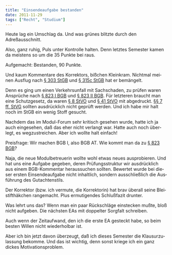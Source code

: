 ```yaml
---
title: "Einsendeaufgabe bestanden"
date: 2011-11-29
tags: ["Recht", "Studium"]
---
```


Heute lag ein Umschlag da. Und was grü­nes blitzte durch den Adreßausschnitt.

Also, ganz ruhig, Puls unter Kon­trolle hal­ten. Denn letz­tes Semes­ter kamen da meis­tens so um die 35 Punkte bei raus.

Auf­ge­macht: Bestan­den, 90 Punkte.

Und kaum Kom­men­tare des Kor­rek­tors, biß­chen Klein­kram. Nicht­mal mei­nen Aus­flug nach [§ 303 StGB](http://dejure.org/gesetze/StGB/303.html) und [§ 315c StGB](http://dejure.org/gesetze/StGB/315c.html) hat er bemängelt.

Denn es ging um einen Ver­kehrs­un­fall mit Sach­scha­den, zu prü­fen waren Ansprü­che nach [§ 823 I BGB](http://dejure.org/gesetze/BGB/823.html) und [§ 823 II BGB](http://dejure.org/gesetze/BGB/823.html). Für letz­te­ren braucht man eine Schutz­ge­setz, da waren [§ 8 StVO](http://dejure.org/gesetze/StVO/8.html) und [§ 41 StVO](http://dejure.org/gesetze/StVO/41.html) mit abge­druckt. [§§ 7 ff. StVG](http://dejure.org/gesetze/StVG/7.html) soll­ten aus­drück­lich nicht geprüft wer­den. Und ich habe mir halt noch im StGB ein wenig Stoff gesucht.

Nach­dem das im Modul-Forum sehr kri­tisch gese­hen wurde, hatte ich ja auch ein­ge­se­hen, daß das eher nicht ver­langt war. Hatte auch noch über­legt, es weg­zu­strei­chen. Aber ich wollte halt einfach!

Preis­frage: Wir machen BGB I, also BGB AT. Wie kommt man da zu [§ 823 BGB](http://dejure.org/gesetze/BGB/823.html)?

Naja, die neue Modul­be­treue­rin wollte wohl etwas neues aus­pro­bie­ren. Und hat uns eine Auf­gabe gege­ben, deren Prü­fungs­struk­tur wir aus­drück­lich aus einem BGB-Kommentar her­aus­su­chen soll­ten. Bewer­tet wurde bei die­ser ers­ten Ein­sen­de­auf­gabe nicht inhalt­lich, son­dern aus­schließ­lich die Aus­füh­rung des Gutachtenstils.

Der Kor­rek­tor (bzw. ich ver­mute, die Kor­rek­to­rin) hat brav über­all seine Blei­stift­häk­chen ran­ge­macht. Plus ermu­ti­gen­des Schluß­fa­zit drunter.

Was lehrt uns das? Wenn man ein paar Rück­schläge ein­ste­cken mußte, bloß nicht auf­ge­ben. Die nächs­ten EAs mit dop­pel­ter Sorg­falt schreiben.

Auch wenn der Zeit­auf­wand, den ich die erste EA gesteckt habe, so beim bes­ten Wil­len nicht wie­der­hol­bar ist.

Aber ich bin jetzt davon über­zeugt, daß ich die­ses Semes­ter die Klau­sur­zu­las­sung bekomme. Und das ist wich­tig, denn sonst kriege ich ein ganz dickes Motivationsproblem.